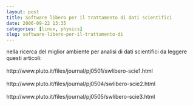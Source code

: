```yaml
---
layout: post
title: Software libero per il trattamento di dati scientifici
date: 2006-09-22 13:35
categories: [linux, physics]
slug: software-libero-per-il-trattamento-di
---
```


<p>
 nella ricerca del miglior ambiente per analisi di dati scientifici da leggere questi articoli:
 <br/>
 <br/>
 http://www.pluto.it/files/journal/pj0501/swlibero-scie1.html
 <br/>
 <br/>
 http://www.pluto.it/files/journal/pj0504/swlibero-scie2.html
 <br/>
 <br/>
 http://www.pluto.it/files/journal/pj0505/swlibero-scie3.html
</p>

